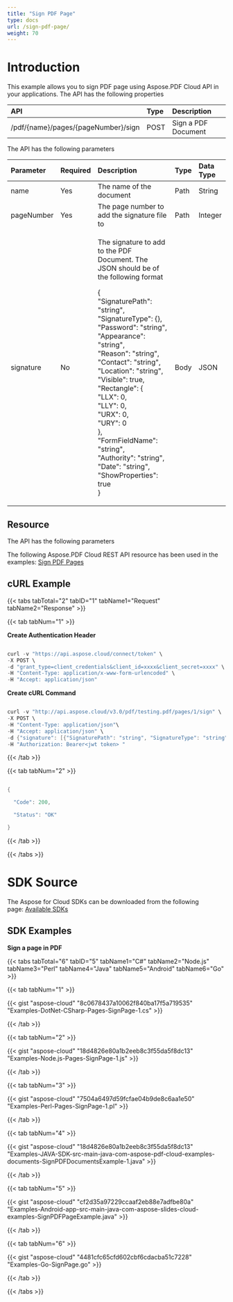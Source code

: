 ```yaml
---
title: "Sign PDF Page"
type: docs
url: /sign-pdf-page/
weight: 70
---
```


# **Introduction**
This example allows you to sign PDF page using Aspose.PDF Cloud API in your applications. The API has the following properties



|**API**|**Type**|**Description**|
| :- | :- | :- |
|/pdf/{name}/pages/{pageNumber}/sign|POST|Sign a PDF Document|
The API has the following parameters

|**Parameter**|**Required**|**Description**|**Type**|**Data Type**|
| :- | :- | :- | :- | :- |
|name|Yes|The name of the document|Path|String|
|pageNumber|Yes|The page number to add the signature file to|Path|Integer|
|signature|No|<p>The signature to add to the PDF Document. The JSON should be of the following format</p><p>{<br>"SignaturePath": "string",<br>"SignatureType": {},<br>"Password": "string",<br>"Appearance": "string",<br>"Reason": "string",<br>"Contact": "string",<br>"Location": "string",<br>"Visible": true,<br>"Rectangle": {<br>"LLX": 0,<br>"LLY": 0,<br>"URX": 0,<br>"URY": 0<br>},<br>"FormFieldName": "string",<br>"Authority": "string",<br>"Date": "string",<br>"ShowProperties": true<br>}</p>|Body|JSON|
## **Resource**
The API has the following parameters

The following Aspose.PDF Cloud REST API resource has been used in the examples: [Sign PDF Pages](https://apireference.aspose.cloud/pdf/#!/PdfPages/PdfPages_PostSignPage)
## **cURL Example**
{{< tabs tabTotal="2" tabID="1" tabName1="Request" tabName2="Response" >}}

{{< tab tabNum="1" >}}

**Create Authentication Header**

```java

curl -v "https://api.aspose.cloud/connect/token" \
-X POST \
-d "grant_type=client_credentials&client_id=xxxx&client_secret=xxxx" \
-H "Content-Type: application/x-www-form-urlencoded" \
-H "Accept: application/json"

```

**Create cURL Command**

```java

curl -v "http://api.aspose.cloud/v3.0/pdf/testing.pdf/pages/1/sign" \
-X POST \
-H "Content-Type: application/json"\
-H "Accept: application/json" \
-d {"signature": [{"SignaturePath": "string", "SignatureType": "string", "Password": "string", "Contact": "string", "Location": "string", "Visible": true, "Rectangle": {"X": 0, "Y": 0, "Width": 0, "Height": 0 }, "FormFieldName": "string", "Authority": "string", "Date": "string"}]} \
-H "Authorization: Bearer<jwt token> "

```

{{< /tab >}}

{{< tab tabNum="2" >}}

```java

{ 

  "Code": 200,

  "Status": "OK"

}

```

{{< /tab >}}

{{< /tabs >}}
# **SDK Source**
The Aspose for Cloud SDKs can be downloaded from the following page: [Available SDKs](/pdf/available-sdks/)
## **SDK Examples**
**Sign a page in PDF**

{{< tabs tabTotal="6" tabID="5" tabName1="C#" tabName2="Node.js" tabName3="Perl" tabName4="Java" tabName5="Android" tabName6="Go" >}}

{{< tab tabNum="1" >}}

{{< gist "aspose-cloud" "8c0678437a10062f840ba17f5a719535" "Examples-DotNet-CSharp-Pages-SignPage-1.cs" >}}

{{< /tab >}}

{{< tab tabNum="2" >}}

{{< gist "aspose-cloud" "18d4826e80a1b2eeb8c3f55da5f8dc13" "Examples-Node.js-Pages-SignPage-1.js" >}}

{{< /tab >}}

{{< tab tabNum="3" >}}

{{< gist "aspose-cloud" "7504a6497d59fcfae04b9de8c6aa1e50" "Examples-Perl-Pages-SignPage-1.pl" >}}

{{< /tab >}}

{{< tab tabNum="4" >}}

{{< gist "aspose-cloud" "18d4826e80a1b2eeb8c3f55da5f8dc13" "Examples-JAVA-SDK-src-main-java-com-aspose-pdf-cloud-examples-documents-SignPDFDocumentsExample-1.java" >}}

{{< /tab >}}

{{< tab tabNum="5" >}}

{{< gist "aspose-cloud" "cf2d35a97229ccaaf2eb88e7adfbe80a" "Examples-Android-app-src-main-java-com-aspose-slides-cloud-examples-SignPDFPageExample.java" >}}

{{< /tab >}}

{{< tab tabNum="6" >}}

{{< gist "aspose-cloud" "4481cfc65cfd602cbf6cdacba51c7228" "Examples-Go-SignPage.go" >}}

{{< /tab >}}

{{< /tabs >}}
